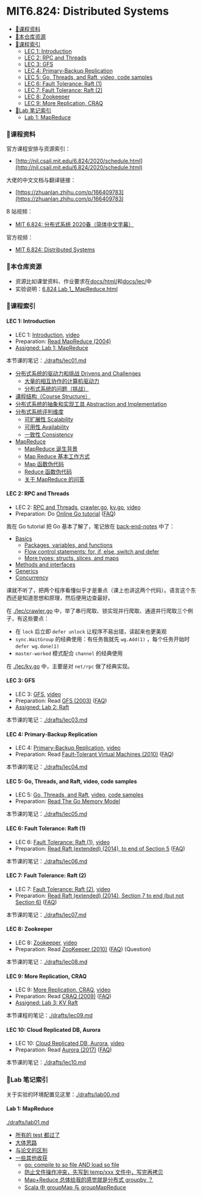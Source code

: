 # MIT6.824: Distributed Systems


<!-- @import "[TOC]" {cmd="toc" depthFrom=3 depthTo=6 orderedList=false} -->

<!-- code_chunk_output -->

- [🏓课程资料](#课程资料)
- [🏸本仓库资源](#本仓库资源)
- [🎾课程索引](#课程索引)
  - [LEC 1: Introduction](#lec-1-introduction)
  - [LEC 2: RPC and Threads](#lec-2-rpc-and-threads)
  - [LEC 3: GFS](#lec-3-gfs)
  - [LEC 4: Primary-Backup Replication](#lec-4-primary-backup-replication)
  - [LEC 5: Go, Threads, and Raft, video, code samples](#lec-5-go-threads-and-raft-video-code-samples)
  - [LEC 6: Fault Tolerance: Raft (1)](#lec-6-fault-tolerance-raft-1)
  - [LEC 7: Fault Tolerance: Raft (2)](#lec-7-fault-tolerance-raft-2)
  - [LEC 8: Zookeeper](#lec-8-zookeeper)
  - [LEC 9: More Replication, CRAQ](#lec-9-more-replication-craq)
- [🥏Lab 笔记索引](#lab-笔记索引)
  - [Lab 1: MapReduce](#lab-1-mapreduce)

<!-- /code_chunk_output -->

### 🏓课程资料

官方课程安排与资源索引：
- [http://nil.csail.mit.edu/6.824/2020/schedule.html](http://nil.csail.mit.edu/6.824/2020/schedule.html)

大佬的中文文档与翻译链接：
- [https://zhuanlan.zhihu.com/p/166409783](https://zhuanlan.zhihu.com/p/166409783)

B 站视频：
- [MIT 6.824: 分布式系统 2020春（简体中文字幕）](https://www.bilibili.com/video/BV1iD4y1U7gu)

官方视频：
- [MIT 6.824: Distributed Systems](https://www.youtube.com/channel/UC_7WrbZTCODu1o_kfUMq88g)

### 🏸本仓库资源

- 资源比如课堂资料、作业要求在[docs/html/](./docs/assignment/)和[docs/lec/](./docs/lec/)中
- 实验说明：<a href="./html/6.824 Lab 1_ MapReduce.html">6.824 Lab 1_ MapReduce.html</a>

### 🎾课程索引

#### LEC 1: Introduction

- LEC 1: [Introduction](./lec/l01.txt), [video](http://nil.csail.mit.edu/6.824/2020/video/1.html)
- Preparation: [Read MapReduce (2004)](./lec/mapreduce.pdf)
- <a href="./html/6.824 Lab 1_ MapReduce.html">Assigned: Lab 1: MapReduce</a>

本节课的笔记：[./drafts/lec01.md](./drafts/lec01.md)
- [分布式系统的驱动力和挑战 Drivens and Challenges](./drafts/lec01.md#分布式系统的驱动力和挑战-drivens-and-challenges)
  - [大量的相互协作的计算机驱动力](./drafts/lec01.md#大量的相互协作的计算机驱动力)
  - [分布式系统的问题（挑战）](./drafts/lec01.md#分布式系统的问题挑战)
- [课程结构（Course Structure）](./drafts/lec01.md#课程结构course-structure)
- [分布式系统的抽象和实现工具 Abstraction and Implementation](./drafts/lec01.md#分布式系统的抽象和实现工具-abstraction-and-implementation)
- [分布式系统评判维度](./drafts/lec01.md#分布式系统评判维度)
  - [可扩展性 Scalability](./drafts/lec01.md#可扩展性-scalability)
  - [可用性 Availability](./drafts/lec01.md#可用性-availability)
  - [一致性 Consistency](./drafts/lec01.md#一致性-consistency)
- [MapReduce](./drafts/lec01.md#mapreduce)
  - [MapReduce 诞生背景](./drafts/lec01.md#mapreduce-诞生背景)
  - [Map Reduce 基本工作方式](./drafts/lec01.md#map-reduce-基本工作方式)
  - [Map 函数伪代码](./drafts/lec01.md#map-函数伪代码)
  - [Reduce 函数伪代码](./drafts/lec01.md#reduce-函数伪代码)
  - [关于 MapReduce 的问答](./drafts/lec01.md#关于-mapreduce-的问答)

#### LEC 2: RPC and Threads

- LEC 2: [RPC and Threads](./lec/l-rpc.txt), [crawler.go](./lec/crawler.go), [kv.go](./lec/kv.go), [video](http://nil.csail.mit.edu/6.824/2020/video/2.html)
- Preparation: Do [Online Go tutorial](http://tour.golang.org/) ([FAQ](tour-faq.txt))

我在 Go tutorial 把 Go 基本了解了，笔记放在 [back-end-notes](https://github.com/PiperLiu/back-end-notes/blob/master/notes/golang/a-tour-of-Go/README.md) 中了：
- [Basics](https://github.com/PiperLiu/back-end-notes/blob/master/notes/golang/a-tour-of-Go/README.md#basics)
  - [Packages, variables, and functions](https://github.com/PiperLiu/back-end-notes/blob/master/notes/golang/a-tour-of-Go/README.md#packages-variables-and-functions)
  - [Flow control statements: for, if, else, switch and defer](https://github.com/PiperLiu/back-end-notes/blob/master/notes/golang/a-tour-of-Go/README.md#flow-control-statements-for-if-else-switch-and-defer)
  - [More types: structs, slices, and maps](https://github.com/PiperLiu/back-end-notes/blob/master/notes/golang/a-tour-of-Go/README.md#more-types-structs-slices-and-maps)
- [Methods and interfaces](https://github.com/PiperLiu/back-end-notes/blob/master/notes/golang/a-tour-of-Go/README.md#methods-and-interfaces)
- [Generics](https://github.com/PiperLiu/back-end-notes/blob/master/notes/golang/a-tour-of-Go/README.md#generics)
- [Concurrency](https://github.com/PiperLiu/back-end-notes/blob/master/notes/golang/a-tour-of-Go/README.md#concurrency)

课就不听了，把两个程序看懂似乎才是重点（课上也讲这两个代码）。语言这个东西还是知道思想和原理，然后便用边查最好。

在 [./lec/crawler.go](./lec/crawler.go) 中，举了串行爬取、锁实现并行爬取、通道并行爬取三个例子，有这些要点：
- 在 `lock` 后立即 `defer unlock` 让程序不易出错，读起来也更美观
- `sync.WaitGroup` 的经典使用：有任务我就先 `wg.Add(1)` ，每个任务开始时 `defer wg.done(1)`
- `master-worked` 模式配合 `channel` 的经典使用

在 [./lec/kv.go](./lec/kv.go) 中，主要是对 `net/rpc` 做了经典实现。

#### LEC 3: GFS

- LEC 3: [GFS](./lec/l-gfs.txt), [video](http://nil.csail.mit.edu/6.824/2020/video/3.html)
- Preparation: Read [GFS (2003)](./lec/gfs.pdf) ([FAQ](./lec/gfs-faq.txt))
- <a href="./html/6.824 Lab 2_ Raft.html">Assigned: Lab 2: Raft</a>

本节课的笔记：[./drafts/lec03.md](./drafts/lec03.md)

#### LEC 4: Primary-Backup Replication

- LEC 4: [Primary-Backup Replication](./lec/l-vm-ft.txt), [video](http://nil.csail.mit.edu/6.824/2020/video/4.html)
- Preparation: Read [Fault-Tolerant Virtual Machines (2010)](./lec/vm-ft.pdf) ([FAQ](./lec/vm-ft-faq.txt))

本节课的笔记：[./drafts/lec04.md](./drafts/lec04.md)

#### LEC 5: Go, Threads, and Raft, video, code samples

- LEC 5: [Go, Threads, and Raft](./lec/l-go-concurrency.txt), [video](http://nil.csail.mit.edu/6.824/2020/video/5.html), [code samples](./lec/go-concurrency/)
- Preparation: [Read The Go Memory Model](https://go.dev/ref/mem)

本节课的笔记：[./drafts/lec05.md](./drafts/lec05.md)

#### LEC 6: Fault Tolerance: Raft (1)

- LEC 6: [Fault Tolerance: Raft (1)](./lec/l-raft.txt), [video](http://nil.csail.mit.edu/6.824/2020/video/6.html)
- Preparation: [Read Raft (extended) (2014), to end of Section 5](./lec/raft-extended.pdf) ([FAQ](./lec/raft-faq.txt))

本节课的笔记：[./drafts/lec06.md](./drafts/lec06.md)

#### LEC 7: Fault Tolerance: Raft (2)

- LEC 7: [Fault Tolerance: Raft (2)](./lec/l-raft2.txt), [video](http://nil.csail.mit.edu/6.824/2020/video/7.html)
- Preparation: [Read Raft (extended) (2014), Section 7 to end (but not Section 6)](./lec/raft-extended.pdf) ([FAQ](./lec/raft2-faq.txt))

本节课的笔记：[./drafts/lec07.md](./drafts/lec07.md)

#### LEC 8: Zookeeper

- LEC 8: [Zookeeper](./lec/l-zookeeper.txt), [video](http://nil.csail.mit.edu/6.824/2020/video/8.html)
- Preparation: Read [ZooKeeper (2010)](./lec/zookeeper.pdf) ([FAQ](./lec/zookeeper-faq.txt)) (Question)

本节课的笔记：[./drafts/lec08.md](./drafts/lec08.md)

#### LEC 9: More Replication, CRAQ

- LEC 9: [More Replication, CRAQ](./lec/l-craq.txt), [video](http://nil.csail.mit.edu/6.824/2020/video/9.html)
- Preparation: Read [CRAQ (2009)](./lec/craq.pdf) ([FAQ](./lec/craq-faq.txt))
- <a href="./html/6.824 Lab 3_ Fault-tolerant Key_Value Service.html">Assigned: Lab 3: KV Raft</a>

本节课程的笔记：[./drafts/lec09.md](./drafts/lec09.md)

#### LEC 10: Cloud Replicated DB, Aurora

- LEC 10: [Cloud Replicated DB, Aurora](./lec/l-aurora.txt), [video](http://nil.csail.mit.edu/6.824/2020/video/10.html)
- Preparation: Read [Aurora (2017)](./lec/aurora.pdf) ([FAQ](./lec/aurora-faq.txt))

本节课的笔记：[./drafts/lec10.md](./drafts/lec10.md)

### 🥏Lab 笔记索引

关于实验的环境配置见这里：[./drafts/lab00.md](./drafts/lab00.md)

#### Lab 1: MapReduce

[./drafts/lab01.md](./drafts/lab01.md)
- [所有的 test 都过了](./drafts/lab01.md#所有的-test-都过了)
- [大体思路](./drafts/lab01.md#大体思路)
- [与论文的区别](./drafts/lab01.md#与论文的区别)
- [一些其他收获](./drafts/lab01.md#一些其他收获)
  - [go: compile to so file AND load so file](./drafts/lab01.md#go-compile-to-so-file-and-load-so-file)
  - [防止文件操作冲突，先写到 temp/xxx 文件中，写完再拷贝](./drafts/lab01.md#防止文件操作冲突先写到-tempxxx-文件中写完再拷贝)
  - [Map+Reduce 总体给我的感觉就是分布式 groupby ？](./drafts/lab01.md#mapreduce-总体给我的感觉就是分布式-groupby-)
  - [Scala 中 groupMap 与 groupMapReduce](./drafts/lab01.md#scala-中-groupmap-与-groupmapreduce)
